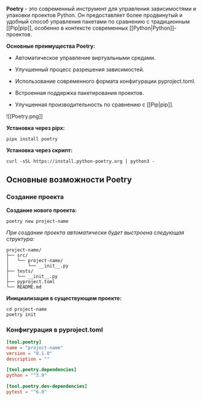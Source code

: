 **Poetry** - это современный инструмент для управления зависимостями и упаковки проектов Python. Он предоставляет более продвинутый и удобный способ управления пакетами по сравнению с традиционным [[Pip|pip]], особенно в контексте современных [[Python|Python]]-проектов.

**Основные преимущества Poetry:**

- Автоматическое управление виртуальными средами.

- Улучшенный процесс разрешения зависимостей.

- Использование современного формата конфигурации pyproject.toml.

- Встроенная поддержка пакетирования проектов.

- Улучшенная производительность по сравнению с [[Pip|pip]].

![[Poetry.png]]

**Установка через pipx:**

```Shell
pipx install poetry
```

**Установка через скрипт:**

```Shell
curl -sSL https://install.python-poetry.org | python3 -
```

## Основные возможности Poetry

### Создание проекта

**Создание нового проекта:**

```Shell
poetry new project-name
```

*При создании проекта автоматически будет выстроена следующая структура:*

```plaintext
project-name/
├── src/
│   └── project-name/
│       └── __init__.py
├── tests/
│   └── __init__.py
├── pyproject.toml
└── README.md
```

**Инициализация в существующем проекте:**

```Shell
cd project-name
poetry init
```

### Конфигурация в pyproject.toml

```TOML
[tool.poetry]
name = "project-name"
version = "0.1.0"
description = ""

[tool.poetry.dependencies]
python = "^3.9"

[tool.poetry.dev-dependencies]
pytest = "^6.0"
```
